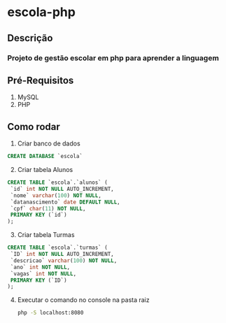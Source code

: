 # escola-php
## Descrição
### Projeto de gestão escolar em php para aprender a linguagem
 
 ## Pré-Requisitos
 1. MySQL
 2. PHP

 ## Como rodar

 1. Criar banco de dados
 ```sql
CREATE DATABASE `escola`
 ```

2. Criar tabela Alunos
 ```sql
CREATE TABLE `escola`.`alunos` (
  `id` int NOT NULL AUTO_INCREMENT,
  `nome` varchar(100) NOT NULL,
  `datanascimento` date DEFAULT NULL,
  `cpf` char(11) NOT NULL,
  PRIMARY KEY (`id`)
);
 ```
3. Criar tabela Turmas
 ```sql
CREATE TABLE `escola`.`turmas` (
  `ID` int NOT NULL AUTO_INCREMENT,
  `descricao` varchar(100) NOT NULL,
  `ano` int NOT NULL,
  `vagas` int NOT NULL,
  PRIMARY KEY (`ID`)
);
 ```

4. Executar o comando no console na pasta raiz
   ``` cmd
   php -S localhost:8080
   ```
